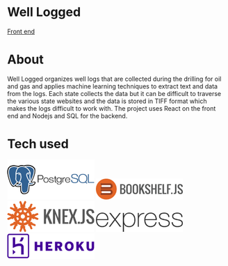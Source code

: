 # Well Logged

<a href="https://github.com/joellegg/well-logged-front">Front end</a>

# About

Well Logged organizes well logs that are collected during the drilling for oil and gas and applies machine learning techniques to extract text and data from the logs. Each state collects the data but it can be difficult to traverse the various state websites and the data is stored in TIFF format which makes the logs difficult to work with. The project uses React on the front end and Nodejs and SQL for the backend.


# Tech used
<img src="images/postgres.png" alt="postgres" width="200px">
<img src="images/bookshelf-icon.png" alt="bookshelf" width="200px">
<img src="images/knex.png" alt="knex" width="200px">
<img src="images/express.png" alt="express" width="200px">
<img src="images/heroku.png" alt="heroku" width="200px">
